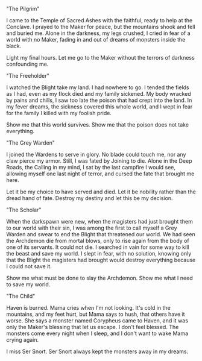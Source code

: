 "The Pilgrim"

I came to the Temple of Sacred Ashes with the faithful, ready to help at the Conclave. I prayed to the Maker for peace, but the mountains shook and fell and buried me. Alone in the darkness, my legs crushed, I cried in fear of a world with no Maker, fading in and out of dreams of monsters inside the black.

Light my final hours. Let me go to the Maker without the terrors of darkness confounding me.
<division>

"The Freeholder"

I watched the Blight take my land. I had nowhere to go. I tended the fields as I had, even as my flock died and my family sickened. My body wracked by pains and chills, I saw too late the poison that had crept into the land. In my fever dreams, the sickness covered this whole world, and I wept in fear for the family I killed with my foolish pride.

Show me that this world survives. Show me that the poison does not take everything.
<division>

"The Grey Warden"

I joined the Wardens to serve in glory. No blade could touch me, nor any claw pierce my armor. Still, I was fated by Joining to die. Alone in the Deep Roads, the Calling in my mind, I sat by the last campfire I would see, allowing myself one last night of terror, and cursed the fate that brought me here.

Let it be my choice to have served and died. Let it be nobility rather than the dread hand of fate. Destroy my destiny and let this be my decision.
<division>

"The Scholar"

When the darkspawn were new, when the magisters had just brought them to our world with their sin, I was among the first to call myself a Grey Warden and swear to end the Blight that threatened our world. We had seen the Archdemon die from mortal blows, only to rise again from the body of one of its servants. It could not die. I searched in vain for some way to kill the beast and save my world. I slept in fear, with no solution, knowing only that the Blight the magisters had brought would destroy everything because I could not save it.

Show me what must be done to slay the Archdemon. Show me what I need to save my world.
<division>

"The Child"

Haven is burned. Mama cries when I'm not looking. It's cold in the mountains, and my feet hurt, but Mama says to hush, that others have it worse. She says a monster named Corypheus came to Haven, and it was only the Maker's blessing that let us escape. I don't feel blessed. The monsters come every night when I sleep, and I don't want to wake Mama crying again.

I miss Ser Snort. Ser Snort always kept the monsters away in my dreams.
